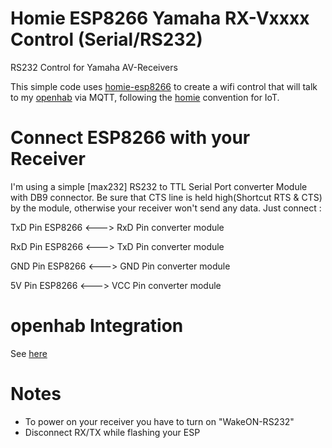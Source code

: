 # Homie ESP8266 Yamaha RX-Vxxxx Control (Serial/RS232)
RS232 Control for Yamaha AV-Receivers

This simple code uses
[homie-esp8266](https://github.com/homieiot/homie-esp8266/) to create a wifi
control that will talk to my [openhab](https://openhab.org/) via
MQTT, following the [homie](https://homieiot.github.io/)
convention for IoT.

# Connect ESP8266 with your Receiver

I'm using a simple [max232] RS232 to TTL Serial Port converter Module with DB9 connector. Be sure that CTS line is held high(Shortcut RTS & CTS) by the module, otherwise your receiver won't send any data.
Just connect :

TxD Pin ESP8266 <---> RxD Pin converter module

RxD Pin ESP8266 <---> TxD Pin converter module

GND Pin ESP8266 <---> GND Pin converter module

5V  Pin ESP8266 <---> VCC Pin converter module

# openhab Integration
See [here](https://community.openhab.org/t/integration-of-older-yamaha-rx-v-av-receivers-rs-232-serial/65204)


# Notes

- To power on your receiver you have to turn on "WakeON-RS232"
- Disconnect RX/TX while flashing your ESP


